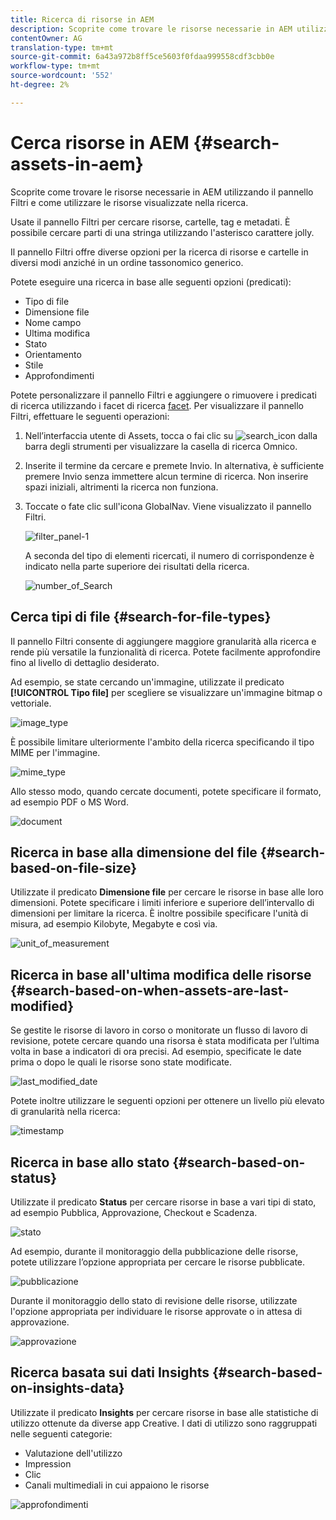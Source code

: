 ```yaml
---
title: Ricerca di risorse in AEM
description: Scoprite come trovare le risorse necessarie in AEM utilizzando il pannello Filtri e come utilizzare le risorse visualizzate nella ricerca.
contentOwner: AG
translation-type: tm+mt
source-git-commit: 6a43a972b8ff5ce5603f0fdaa999558cdf3cbb0e
workflow-type: tm+mt
source-wordcount: '552'
ht-degree: 2%

---
```



# Cerca risorse in AEM {#search-assets-in-aem}

Scoprite come trovare le risorse necessarie in AEM utilizzando il pannello Filtri e come utilizzare le risorse visualizzate nella ricerca.

Usate il pannello Filtri per cercare risorse, cartelle, tag e metadati. È possibile cercare parti di una stringa utilizzando l&#39;asterisco carattere jolly.

Il pannello Filtri offre diverse opzioni per la ricerca di risorse e cartelle in diversi modi anziché in un ordine tassonomico generico.

Potete eseguire una ricerca in base alle seguenti opzioni (predicati):

* Tipo di file
* Dimensione file
* Nome campo
* Ultima modifica
* Stato
* Orientamento
* Stile
* Approfondimenti

<!-- TBD keystroke 65 article and port applicable changes here. This content goes. -->

Potete personalizzare il pannello Filtri e aggiungere o rimuovere i predicati di ricerca utilizzando i facet di ricerca [facet](search-facets.md). Per visualizzare il pannello Filtri, effettuare le seguenti operazioni:

1. Nell’interfaccia utente di Assets, tocca o fai clic su ![search_icon](assets/search_icon.png) dalla barra degli strumenti per visualizzare la casella di ricerca Omnico.
1. Inserite il termine da cercare e premete Invio. In alternativa, è sufficiente premere Invio senza immettere alcun termine di ricerca. Non inserire spazi iniziali, altrimenti la ricerca non funziona.

1. Toccate o fate clic sull&#39;icona GlobalNav. Viene visualizzato il pannello Filtri.

   ![filter_panel-1](assets/filters_panel-1.png)

   A seconda del tipo di elementi ricercati, il numero di corrispondenze è indicato nella parte superiore dei risultati della ricerca.

   ![number_of_Search](assets/number_of_searches.png)

## Cerca tipi di file {#search-for-file-types}

Il pannello Filtri consente di aggiungere maggiore granularità alla ricerca e rende più versatile la funzionalità di ricerca. Potete facilmente approfondire fino al livello di dettaglio desiderato.

Ad esempio, se state cercando un&#39;immagine, utilizzate il predicato **[!UICONTROL Tipo file]** per scegliere se visualizzare un&#39;immagine bitmap o vettoriale.

![image_type](assets/image_type.png)

È possibile limitare ulteriormente l&#39;ambito della ricerca specificando il tipo MIME per l&#39;immagine.

![mime_type](assets/mime_type.png)

Allo stesso modo, quando cercate documenti, potete specificare il formato, ad esempio PDF o MS Word.

![document](assets/documents.png)

## Ricerca in base alla dimensione del file {#search-based-on-file-size}

Utilizzate il predicato **Dimensione file** per cercare le risorse in base alle loro dimensioni. Potete specificare i limiti inferiore e superiore dell’intervallo di dimensioni per limitare la ricerca. È inoltre possibile specificare l&#39;unità di misura, ad esempio Kilobyte, Megabyte e così via.

![unit_of_measurement](assets/unit_of_measure.png)

## Ricerca in base all&#39;ultima modifica delle risorse {#search-based-on-when-assets-are-last-modified}

Se gestite le risorse di lavoro in corso o monitorate un flusso di lavoro di revisione, potete cercare quando una risorsa è stata modificata per l’ultima volta in base a indicatori di ora precisi. Ad esempio, specificate le date prima o dopo le quali le risorse sono state modificate.

![last_modified_date](assets/last_modified_dates.png)

Potete inoltre utilizzare le seguenti opzioni per ottenere un livello più elevato di granularità nella ricerca:

![timestamp](assets/timestamp.png)

## Ricerca in base allo stato {#search-based-on-status}

Utilizzate il predicato **Status** per cercare risorse in base a vari tipi di stato, ad esempio Pubblica, Approvazione, Checkout e Scadenza.

![stato](assets/status.png)

Ad esempio, durante il monitoraggio della pubblicazione delle risorse, potete utilizzare l’opzione appropriata per cercare le risorse pubblicate.

![pubblicazione](assets/publish.png)

Durante il monitoraggio dello stato di revisione delle risorse, utilizzate l&#39;opzione appropriata per individuare le risorse approvate o in attesa di approvazione.

![approvazione](assets/approval.png)

## Ricerca basata sui dati Insights {#search-based-on-insights-data}

Utilizzate il predicato **Insights** per cercare risorse in base alle statistiche di utilizzo ottenute da diverse app Creative. I dati di utilizzo sono raggruppati nelle seguenti categorie:

* Valutazione dell&#39;utilizzo
* Impression
* Clic
* Canali multimediali in cui appaiono le risorse

![approfondimenti](assets/insights.png)
